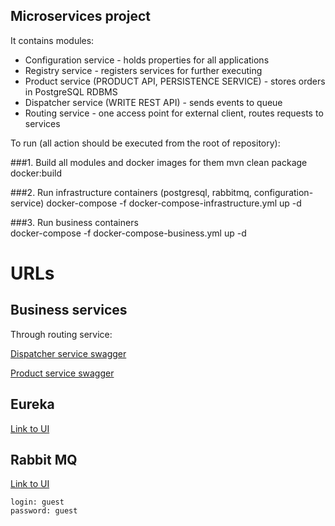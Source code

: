 ## Microservices project

It contains modules: 
* Configuration service - holds properties for all applications
* Registry service - registers services for further executing
* Product service (PRODUCT API, PERSISTENCE SERVICE) - stores orders in PostgreSQL RDBMS
* Dispatcher service (WRITE REST API) - sends events to queue  
* Routing service - one access point for external client, routes requests to services


To run (all action should be executed from the root of repository):

###1. Build all modules and docker images for them
    mvn clean package docker:build

###2. Run infrastructure containers (postgresql, rabbitmq, configuration-service) 
    docker-compose -f docker-compose-infrastructure.yml up -d

###3. Run business containers  
    docker-compose -f docker-compose-business.yml up -d

# URLs
## Business services

Through routing service:

[Dispatcher service swagger](http://localhost:8082/dispatcher-service/swagger-ui.html)

[Product service swagger](http://localhost:8082/product-service/swagger-ui.html)

## Eureka

[Link to UI](http://localhost:8761)
    
## Rabbit MQ

[Link to UI](http://192.168.99.100:15672)
 
    login: guest
    password: guest
 
